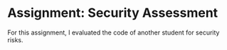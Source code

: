 # Assignment: Security Assessment

For this assignment, I evaluated the code of another student for security risks.
